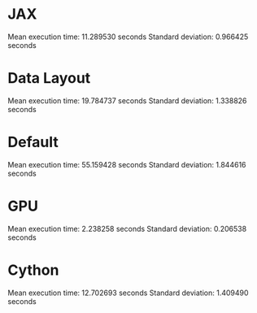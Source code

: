# JAX
Mean execution time: 11.289530 seconds
Standard deviation: 0.966425 seconds

# Data Layout
Mean execution time: 19.784737 seconds
Standard deviation: 1.338826 seconds

# Default
Mean execution time: 55.159428 seconds
Standard deviation: 1.844616 seconds

# GPU
Mean execution time: 2.238258 seconds
Standard deviation: 0.206538 seconds

# Cython
Mean execution time: 12.702693 seconds
Standard deviation: 1.409490 seconds

